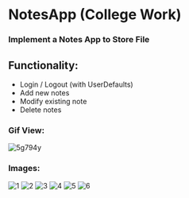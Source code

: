 # NotesApp (College Work)

###  Implement a Notes App to Store File

## Functionality:

* Login / Logout (with UserDefaults)
* Add new notes
* Modify existing note
* Delete notes

### Gif View:

![5g794y](https://user-images.githubusercontent.com/81614235/125253532-28037400-e317-11eb-94fe-77d36c19fae1.gif)

### Images:

![1](https://user-images.githubusercontent.com/81614235/125253568-2f2a8200-e317-11eb-8f6d-3e5aba4fe4b7.PNG)
![2](https://user-images.githubusercontent.com/81614235/125253552-2cc82800-e317-11eb-816d-3cddd30b0ef5.PNG)
![3](https://user-images.githubusercontent.com/81614235/125253557-2d60be80-e317-11eb-8e07-ede573003304.PNG)
![4](https://user-images.githubusercontent.com/81614235/125253560-2df95500-e317-11eb-8cc6-28e97cfbb0e2.PNG)
![5](https://user-images.githubusercontent.com/81614235/125253562-2e91eb80-e317-11eb-98ef-0a596a50c24b.PNG)
![6](https://user-images.githubusercontent.com/81614235/125253563-2e91eb80-e317-11eb-8ee5-b504dece6bf5.PNG)


 

